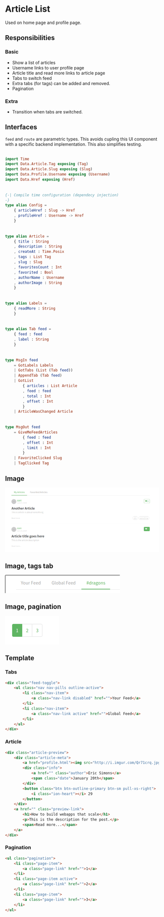 # Article List

Used on home page and profile page.

## Responsibilities

### Basic

- Show a list of articles
- Username links to user profile page
- Article title and read more links to article page
- Tabs to switch feed
- Extra tabs (for tags) can be added and removed.
- Pagination

### Extra

- Transition when tabs are switched.

## Interfaces

`feed` and `route` are parametric types. This avoids cupling this UI component
with a specific backend implementation.
This also simplifies testing.

```elm

import Time
import Data.Article.Tag exposing (Tag)
import Data.Article.Slug exposing (Slug)
import Data.Profile.Username exposing (Username)
import Data.Href exposing (Href)


{-| Compile time configuration (dependecy injection)
-}
type alias Config =
    { articleHref : Slug -> Href
    , profileHref : Username -> Href
    }


type alias Article =
    { title : String
    , description : String
    , createAt : Time.Posix
    , tags : List Tag
    , slug : Slug
    , favoritesCount : Int
    , favorited : Bool
    , authorName : Username
    , authorImage : String
    }


type alias Labels =
    { readMore : String
    }


type alias Tab feed =
    { feed : feed
    , label : String
    }


type MsgIn feed
    = GotLabels Labels
    | GotTabs (List (Tab feed))
    | AppendTab (Tab feed)
    | GotList
        { articles : List Article
        , feed : feed
        , total : Int
        , offset : Int
        }
    | ArticleWasChanged Article


type MsgOut feed
    = GiveMeFeedArticles
        { feed : feed
        , offset : Int
        , limit : Int
        }
    | FavoriteClicked Slug
    | TagClicked Tag

```

## Image

![Article list screenshot](img/ArticleList1.png)

## Image, tags tab

![Tabs screenshot with extra tab](img/Tabs2.png)

## Image, pagination

![Pagination screenshot](img/Pagination1.png)


## Template

### Tabs
```html
<div class="feed-toggle">
    <ul class="nav nav-pills outline-active">
        <li class="nav-item">
            <a class="nav-link disabled" href="">Your Feed</a>
        </li>
        <li class="nav-item">
            <a class="nav-link active" href="">Global Feed</a>
        </li>
    </ul>
</div>
```

### Article

```html
<div class="article-preview">
    <div class="article-meta">
        <a href="profile.html"><img src="http://i.imgur.com/Qr71crq.jpg" /></a>
        <div class="info">
            <a href="" class="author">Eric Simons</a>
            <span class="date">January 20th</span>
        </div>
        <button class="btn btn-outline-primary btn-sm pull-xs-right">
            <i class="ion-heart"></i> 29
        </button>
    </div>
    <a href="" class="preview-link">
        <h1>How to build webapps that scale</h1>
        <p>This is the description for the post.</p>
        <span>Read more...</span>
    </a>
</div>
```

### Pagination

```html
<ul class="pagination">
    <li class="page-item">
        <a class="page-link" href="">1</a>
    </li>
    <li class="page-item active">
        <a class="page-link" href="">2</a>
    </li>
    <li class="page-item">
        <a class="page-link" href="">3</a>
    </li>
</ul>
```
